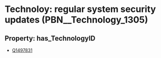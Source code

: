 # Technoloy: __regular system security updates__ (PBN__Technology_1305)

## Property: has_TechnologyID

* [Q1497831](Q1497831)


